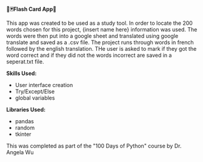 **📸🃏Flash Card App🐍**

This app was created to be used as a study tool. In order to locate the 200 words chosen for this project, {insert name here} information was used. The words were then put into a google sheet and translated using google translate and saved as a .csv file. The project runs through words in french followed by the english translation. THe user is asked to mark if they got the word correct and if they did not the words incorrect are saved in a seperat.txt file.

**Skills Used:**
  - User interface creation
  - Try/Except/Else
  - global variables
 
**Libraries Used:**
  - pandas
  - random
  - tkinter
  
  
This was completed as part of the "100 Days of Python" course by Dr. Angela Wu
